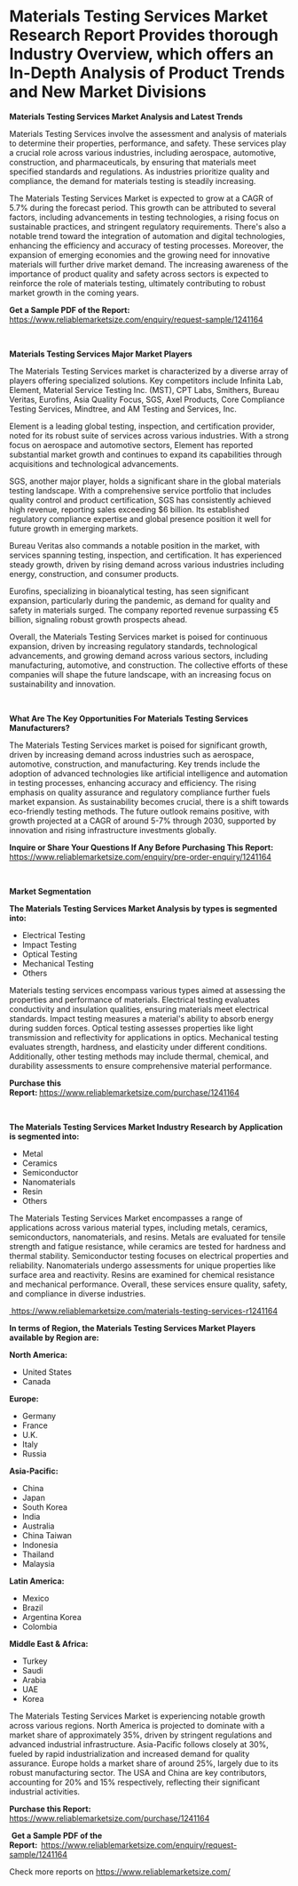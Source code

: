 <p><h1>Materials Testing Services Market Research Report Provides thorough Industry Overview, which offers an In-Depth Analysis of Product Trends and New Market Divisions</h1></p><p><strong>Materials Testing Services Market Analysis and Latest Trends</strong></p>
<p><p>Materials Testing Services involve the assessment and analysis of materials to determine their properties, performance, and safety. These services play a crucial role across various industries, including aerospace, automotive, construction, and pharmaceuticals, by ensuring that materials meet specified standards and regulations. As industries prioritize quality and compliance, the demand for materials testing is steadily increasing.</p><p>The Materials Testing Services Market is expected to grow at a CAGR of 5.7% during the forecast period. This growth can be attributed to several factors, including advancements in testing technologies, a rising focus on sustainable practices, and stringent regulatory requirements. There's also a notable trend toward the integration of automation and digital technologies, enhancing the efficiency and accuracy of testing processes. Moreover, the expansion of emerging economies and the growing need for innovative materials will further drive market demand. The increasing awareness of the importance of product quality and safety across sectors is expected to reinforce the role of materials testing, ultimately contributing to robust market growth in the coming years.</p></p>
<p><strong>Get a Sample PDF of the Report:&nbsp;</strong> <a href="https://www.reliablemarketsize.com/enquiry/request-sample/1241164?utm_campaign=3097&utm_medium=2&utm_source=Github&utm_content=ia&utm_term=10032025&utm_id=materials-testing-services">https://www.reliablemarketsize.com/enquiry/request-sample/1241164</a></p>
<p>&nbsp;</p>
<p><strong>Materials Testing Services Major Market Players</strong></p>
<p><p>The Materials Testing Services market is characterized by a diverse array of players offering specialized solutions. Key competitors include Infinita Lab, Element, Material Service Testing Inc. (MST), CPT Labs, Smithers, Bureau Veritas, Eurofins, Asia Quality Focus, SGS, Axel Products, Core Compliance Testing Services, Mindtree, and AM Testing and Services, Inc.</p><p>Element is a leading global testing, inspection, and certification provider, noted for its robust suite of services across various industries. With a strong focus on aerospace and automotive sectors, Element has reported substantial market growth and continues to expand its capabilities through acquisitions and technological advancements.</p><p>SGS, another major player, holds a significant share in the global materials testing landscape. With a comprehensive service portfolio that includes quality control and product certification, SGS has consistently achieved high revenue, reporting sales exceeding $6 billion. Its established regulatory compliance expertise and global presence position it well for future growth in emerging markets.</p><p>Bureau Veritas also commands a notable position in the market, with services spanning testing, inspection, and certification. It has experienced steady growth, driven by rising demand across various industries including energy, construction, and consumer products.</p><p>Eurofins, specializing in bioanalytical testing, has seen significant expansion, particularly during the pandemic, as demand for quality and safety in materials surged. The company reported revenue surpassing €5 billion, signaling robust growth prospects ahead.</p><p>Overall, the Materials Testing Services market is poised for continuous expansion, driven by increasing regulatory standards, technological advancements, and growing demand across various sectors, including manufacturing, automotive, and construction. The collective efforts of these companies will shape the future landscape, with an increasing focus on sustainability and innovation.</p></p>
<p>&nbsp;</p>
<p><strong>What Are The Key Opportunities For Materials Testing Services Manufacturers?</strong></p>
<p><p>The Materials Testing Services market is poised for significant growth, driven by increasing demand across industries such as aerospace, automotive, construction, and manufacturing. Key trends include the adoption of advanced technologies like artificial intelligence and automation in testing processes, enhancing accuracy and efficiency. The rising emphasis on quality assurance and regulatory compliance further fuels market expansion. As sustainability becomes crucial, there is a shift towards eco-friendly testing methods. The future outlook remains positive, with growth projected at a CAGR of around 5-7% through 2030, supported by innovation and rising infrastructure investments globally.</p></p>
<p><strong>Inquire or Share Your Questions If Any Before Purchasing This Report:</strong> <a href="https://www.reliablemarketsize.com/enquiry/pre-order-enquiry/1241164?utm_campaign=3097&utm_medium=2&utm_source=Github&utm_content=ia&utm_term=10032025&utm_id=materials-testing-services">https://www.reliablemarketsize.com/enquiry/pre-order-enquiry/1241164</a></p>
<p>&nbsp;</p>
<p><strong>Market Segmentation</strong></p>
<p><strong>The Materials Testing Services Market Analysis by types is segmented into:</strong></p>
<p><ul><li>Electrical Testing</li><li>Impact Testing</li><li>Optical Testing</li><li>Mechanical Testing</li><li>Others</li></ul></p>
<p><p>Materials testing services encompass various types aimed at assessing the properties and performance of materials. Electrical testing evaluates conductivity and insulation qualities, ensuring materials meet electrical standards. Impact testing measures a material's ability to absorb energy during sudden forces. Optical testing assesses properties like light transmission and reflectivity for applications in optics. Mechanical testing evaluates strength, hardness, and elasticity under different conditions. Additionally, other testing methods may include thermal, chemical, and durability assessments to ensure comprehensive material performance.</p></p>
<p><strong>Purchase this Report:&nbsp;</strong><a href="https://www.reliablemarketsize.com/purchase/1241164?utm_campaign=3097&utm_medium=2&utm_source=Github&utm_content=ia&utm_term=10032025&utm_id=materials-testing-services">https://www.reliablemarketsize.com/purchase/1241164</a></p>
<p>&nbsp;</p>
<p><strong>The Materials Testing Services Market Industry Research by Application is segmented into:</strong></p>
<p><ul><li>Metal</li><li>Ceramics</li><li>Semiconductor</li><li>Nanomaterials</li><li>Resin</li><li>Others</li></ul></p>
<p><p>The Materials Testing Services Market encompasses a range of applications across various material types, including metals, ceramics, semiconductors, nanomaterials, and resins. Metals are evaluated for tensile strength and fatigue resistance, while ceramics are tested for hardness and thermal stability. Semiconductor testing focuses on electrical properties and reliability. Nanomaterials undergo assessments for unique properties like surface area and reactivity. Resins are examined for chemical resistance and mechanical performance. Overall, these services ensure quality, safety, and compliance in diverse industries.</p></p>
<p><a href="https://www.reliablemarketsize.com/materials-testing-services-r1241164?utm_campaign=3097&utm_medium=2&utm_source=Github&utm_content=ia&utm_term=10032025&utm_id=materials-testing-services">&nbsp;https://www.reliablemarketsize.com/materials-testing-services-r1241164</a></p>
<p><strong>In terms of Region, the Materials Testing Services Market Players available by Region are:</strong></p>
<p>
    <p> <strong> North America: </strong>
        <ul>
            <li>United States</li>
            <li>Canada</li>
        </ul>
        </p> 
    <p> <strong> Europe: </strong>
        <ul>
            <li>Germany</li>
            <li>France</li>
            <li>U.K.</li>
            <li>Italy</li>
            <li>Russia</li>
        </ul>
        </p> 
    <p> <strong> Asia-Pacific: </strong>
        <ul>
            <li>China</li>
            <li>Japan</li>
            <li>South Korea</li>
            <li>India</li>
            <li>Australia</li>
            <li>China Taiwan</li>
            <li>Indonesia</li>
            <li>Thailand</li>
            <li>Malaysia</li>
        </ul>
        </p> 
    <p> <strong> Latin America: </strong>
        <ul>
            <li>Mexico</li>
            <li>Brazil</li>
            <li>Argentina Korea</li>
            <li>Colombia</li>
        </ul>
        </p> 
    <p> <strong> Middle East & Africa: </strong>
        <ul>
            <li>Turkey</li>
            <li>Saudi</li>
            <li>Arabia</li>
            <li>UAE</li>
            <li>Korea</li>
        </ul>
    </p>
    </p>
<p><p>The Materials Testing Services Market is experiencing notable growth across various regions. North America is projected to dominate with a market share of approximately 35%, driven by stringent regulations and advanced industrial infrastructure. Asia-Pacific follows closely at 30%, fueled by rapid industrialization and increased demand for quality assurance. Europe holds a market share of around 25%, largely due to its robust manufacturing sector. The USA and China are key contributors, accounting for 20% and 15% respectively, reflecting their significant industrial activities.</p></p>
<p><strong>Purchase this Report: </strong><a href="https://www.reliablemarketsize.com/purchase/1241164?utm_campaign=3097&utm_medium=2&utm_source=Github&utm_content=ia&utm_term=10032025&utm_id=materials-testing-services">https://www.reliablemarketsize.com/purchase/1241164</a></p>
<p>&nbsp;<strong>Get a Sample PDF of the Report:&nbsp;&nbsp;</strong><a href="https://www.reliablemarketsize.com/enquiry/request-sample/1241164?utm_campaign=3097&utm_medium=2&utm_source=Github&utm_content=ia&utm_term=10032025&utm_id=materials-testing-services">https://www.reliablemarketsize.com/enquiry/request-sample/1241164</a></p>
<p><strong></strong></p>
<p>Check more reports on <a href="https://www.reliablemarketsize.com/?utm_campaign=3097&utm_medium=2&utm_source=Github&utm_content=ia&utm_term=10032025&utm_id=materials-testing-services">https://www.reliablemarketsize.com/</a></p>